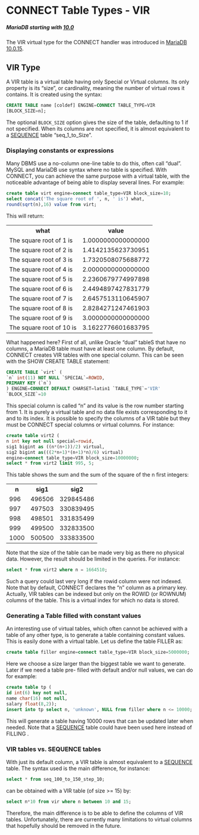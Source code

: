 # CONNECT Table Types - VIR

##### MariaDB starting with [10.0](/kb/en/what-is-mariadb-100/)

The VIR virtual type for the CONNECT handler was introduced in [MariaDB 10.0.15](/kb/en/mariadb-10015-release-notes/).

## VIR Type

A VIR table is a virtual table having only Special or Virtual columns. Its only property is its “size”, or cardinality, meaning the number of virtual rows it contains. It is created using the syntax:

```sql
CREATE TABLE name [coldef] ENGINE=CONNECT TABLE_TYPE=VIR
[BLOCK_SIZE=n];
```

The optional `BLOCK_SIZE` option gives the size of the table, defaulting to 1 if not specified. When its columns are not specified, it is almost equivalent to a [SEQUENCE](/kb/en/sequence/) table “seq_1_to_Size”.

### Displaying constants or expressions

Many DBMS use a no-column one-line table to do this, often call “dual”. MySQL and MariaDB use
syntax where no table is specified. With CONNECT, you can achieve the same purpose with a virtual
table, with the noticeable advantage of being able to display several lines. For example:

```sql
create table virt engine=connect table_type=VIR block_size=10;
select concat('The square root of ', n, ' is') what,
round(sqrt(n),16) value from virt;
```

This will return:

<table><tbody><tr><th>what</th><th>value</th></tr>
<tr><td>The square root of 1 is</td><td>1.0000000000000000</td></tr>
<tr><td>The square root of 2 is</td><td>1.4142135623730951</td></tr>
<tr><td>The square root of 3 is</td><td>1.7320508075688772</td></tr>
<tr><td>The square root of 4 is</td><td>2.0000000000000000</td></tr>
<tr><td>The square root of 5 is</td><td>2.2360679774997898</td></tr>
<tr><td>The square root of 6 is</td><td>2.4494897427831779</td></tr>
<tr><td>The square root of 7 is</td><td>2.6457513110645907</td></tr>
<tr><td>The square root of 8 is</td><td>2.8284271247461903</td></tr>
<tr><td>The square root of 9 is</td><td>3.0000000000000000</td></tr>
<tr><td>The square root of 10 is</td><td>3.1622776601683795</td></tr>
</tbody></table>

What happened here? First of all, unlike Oracle “dual” tableS that have no columns, a MariaDB table must have at least one column. By default, CONNECT creates VIR tables with one special column. This can be seen with the SHOW CREATE TABLE statement:

```sql
CREATE TABLE `virt` (
`n` int(11) NOT NULL `SPECIAL`=ROWID,
PRIMARY KEY (`n`)
) ENGINE=CONNECT DEFAULT CHARSET=latin1 `TABLE_TYPE`='VIR'
`BLOCK_SIZE`=10
```

This special column is called “n” and its value is the row number starting from 1. It is purely a virtual
table and no data file exists corresponding to it and to its index.
It is possible to specify the columns of a VIR table but they must be CONNECT special columns or
virtual columns. For instance:

```sql
create table virt2 (
n int key not null special=rowid,
sig1 bigint as ((n*(n+1))/2) virtual,
sig2 bigint as(((2*n+1)*(n+1)*n)/6) virtual)
engine=connect table_type=VIR block_size=10000000;
select * from virt2 limit 995, 5;
```

This table shows the sum and the sum of the square of the n first integers:

<table><tbody><tr><th>n</th><th>sig1</th><th>sig2</th></tr>
<tr><td>996</td><td>496506</td><td>329845486</td></tr>
<tr><td>997</td><td>497503</td><td>330839495</td></tr>
<tr><td>998</td><td>498501</td><td>331835499</td></tr>
<tr><td>999</td><td>499500</td><td>332833500</td></tr>
<tr><td>1000</td><td>500500</td><td>333833500</td></tr>
</tbody></table>

Note that the size of the table can be made very big as there no physical data. However, the result
should be limited in the queries. For instance:

```sql
select * from virt2 where n = 1664510;
```

Such a query could last very long if the rowid column were not indexed. Note that by default,
CONNECT declares the “n” column as a primary key. Actually, VIR tables can be indexed but only on
the ROWID (or ROWNUM) columns of the table. This is a virtual index for which no data is stored.

### Generating a Table filled with constant values

An interesting use of virtual tables, which often cannot be achieved with a table of any other type, is to
generate a table containing constant values.
This is easily done with a virtual table. Let us define the table FILLER as:

```sql
create table filler engine=connect table_type=VIR block_size=5000000;
```

Here we choose a size larger than the biggest table we want to generate. Later if we need a table pre-
filled with default and/or null values, we can do for example:

```sql
create table tp (
id int(6) key not null,
name char(16) not null,
salary float(8,2));
insert into tp select n, 'unknown', NULL from filler where n <= 10000;
```

This will generate a table having 10000 rows that can be updated later when needed. Note that a [SEQUENCE](/kb/en/sequence/) table could have been used here instead of FILLING .

### VIR tables vs. SEQUENCE tables

With just its default column, a VIR table is almost equivalent to a [SEQUENCE](/kb/en/sequence/) table. The syntax used is the main difference, for instance:

```sql
select * from seq_100_to_150_step_10;
```

can be obtained with a VIR table (of size &gt;= 15) by:

```sql
select n*10 from vir where n between 10 and 15;
```

Therefore, the main difference is to be able to define the columns of VIR tables. Unfortunately, there are currently many limitations to virtual columns that hopefully should be removed in the future.